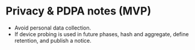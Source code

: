 # Privacy & PDPA notes (MVP)
- Avoid personal data collection.
- If device probing is used in future phases, hash and aggregate, define retention, and publish a notice.
